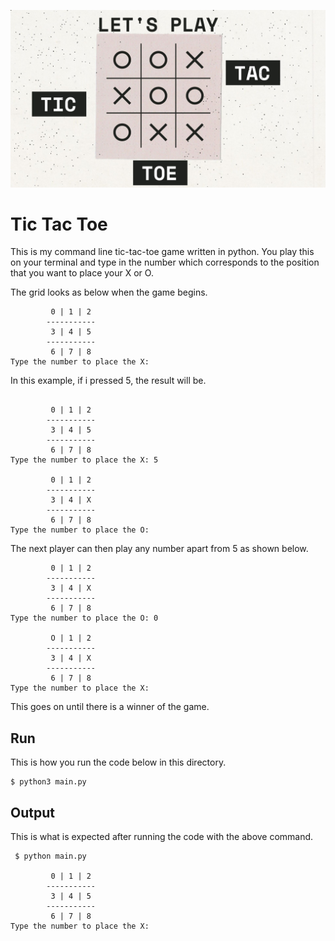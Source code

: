 ![Tic Tac Toe](img.jpg "Tic Tac Toe")

# Tic Tac Toe

This is my command line tic-tac-toe game written in python. You play this on your terminal and type in the number which 
corresponds to the position that you want to place your X or O.  

The grid looks as below when the game begins.
```commandline
         0 | 1 | 2 
        -----------
         3 | 4 | 5
        -----------
         6 | 7 | 8
Type the number to place the X: 
```
In this example, if i pressed 5, the result will be.

```commandline
 
         0 | 1 | 2 
        -----------
         3 | 4 | 5
        -----------
         6 | 7 | 8
Type the number to place the X: 5
 
         0 | 1 | 2 
        -----------
         3 | 4 | X
        -----------
         6 | 7 | 8
Type the number to place the O: 
```

The next player can then play any number apart from 5 as shown below.

```commandline
         0 | 1 | 2 
        -----------
         3 | 4 | X
        -----------
         6 | 7 | 8
Type the number to place the O: 0
 
         O | 1 | 2 
        -----------
         3 | 4 | X
        -----------
         6 | 7 | 8
Type the number to place the X: 
```
 This goes on until there is a winner of the game.

## Run

This is how you run the code below in this directory.

```commandline
$ python3 main.py
```

## Output

This is what is expected after running the code with the above command.

```commandline
 $ python main.py
 
         0 | 1 | 2 
        -----------
         3 | 4 | 5
        -----------
         6 | 7 | 8
Type the number to place the X: 
```

